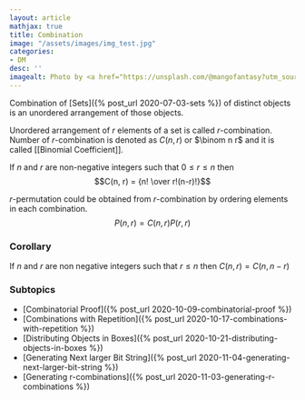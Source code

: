 ```yaml
---
layout: article
mathjax: true
title: Combination
image: "/assets/images/img_test.jpg"
categories:
- DM
desc: '' 
imagealt: Photo by <a href="https://unsplash.com/@mangofantasy?utm_source=unsplash&utm_medium=referral&utm_content=creditCopyText">Tim Johnson</a> on <a href="https://unsplash.com/s/photos/logic?utm_source=unsplash&utm_medium=referral&utm_content=creditCopyText">Unsplash</a>
---
```


Combination of [Sets]({% post_url 2020-07-03-sets %}) of distinct objects is an unordered arrangement of those objects.

Unordered arrangement of $r$ elements of a set is called $r$-combination. 
Number of $r$-combination is denoted as $C(n, r)$ or $\binom n r$ and it is called [[Binomial Coefficient]].

If $n$ and $r$ are non-negative integers such that $0 \le r \le n$ then $$C(n, r) = {n! \over r!(n-r)!}$$

$r$-permutation could be obtained from $r$-combination by ordering elements in each combination.
$$P(n, r) = C(n, r)P(r, r)$$

### Corollary
If $n$ and $r$ are non negative integers such that $r \le n$ then $C(n, r) = C(n, n-r)$

### Subtopics
- [Combinatorial Proof]({% post_url 2020-10-09-combinatorial-proof %})
- [Combinations with Repetition]({% post_url 2020-10-17-combinations-with-repetition %})
- [Distributing Objects in Boxes]({% post_url 2020-10-21-distributing-objects-in-boxes %})
- [Generating Next larger Bit String]({% post_url 2020-11-04-generating-next-larger-bit-string %})
- [Generating r-combinations]({% post_url 2020-11-03-generating-r-combinations %})